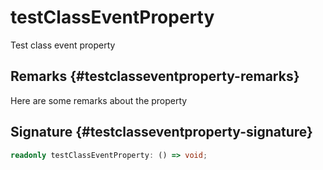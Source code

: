 # testClassEventProperty

Test class event property

## Remarks {#testclasseventproperty-remarks}

Here are some remarks about the property

## Signature {#testclasseventproperty-signature}

```typescript
readonly testClassEventProperty: () => void;
```